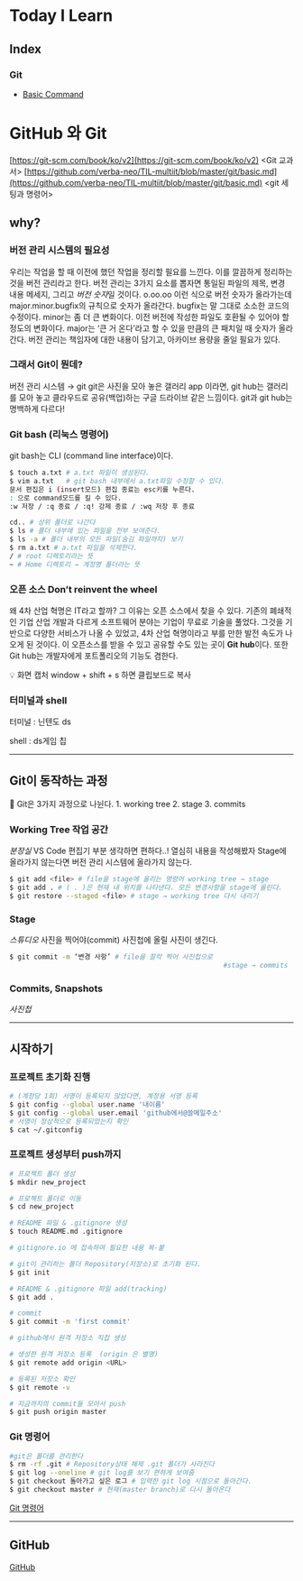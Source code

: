 # Today I Learn

## Index

### Git

- [Basic Command](https://github.com/BangSungjoon/TIL/blob/master/GitWorkspace/basic-command.md)

# GitHub 와 Git

[https://git-scm.com/book/ko/v2](https://git-scm.com/book/ko/v2) <Git 교과서>
[https://github.com/verba-neo/TIL-multiit/blob/master/git/basic.md](https://github.com/verba-neo/TIL-multiit/blob/master/git/basic.md) <git 세팅과 명령어>

## why?

### 버전 관리 시스템의 필요성

우리는 작업을 할 때 이전에 했던 작업을 정리할 필요를 느낀다. 
이를 깔끔하게 정리하는 것을 버전 관리라고 한다. 버전 관리는 3가지 요소를 뽑자면 통일된 파일의 제목, 변경 내용 메세지, 그리고 *버전 숫자*일 것이다. 
o.oo.oo 이런 식으로 버전 숫자가 올라가는데 major.minor.bugfix의 규칙으로 숫자가 올라간다.
bugfix는 말 그대로 소소한 코드의 수정이다. 
minor는 좀 더 큰 변화이다. 이전 버전에 작성한 파일도 호환될 수 있어야 할 정도의 변화이다.
major는 ‘큰 거 온다’라고 할 수 있을 만큼의 큰 패치일 때 숫자가 올라간다.
버전 관리는 책임자에 대한 내용이 담기고, 아카이브 용량을 줄일 필요가 있다.

### 그래서 Git이 뭔데?

버전 관리 시스템 → git
git은 사진을 모아 놓은 갤러리 app 이라면, git hub는 갤러리를 모아 놓고 클라우드로 공유(백업)하는 구글 드라이브 같은 느낌이다. 
git과 git hub는 명백하게 다르다!

### Git bash (리눅스 명령어)

git bash는 CLI (command line interface)이다.

```bash
$ touch a.txt # a.txt 파일이 생성된다.
$ vim a.txt   # git bash 내부에서 a.txt파일 수정할 수 있다.
문서 편집은 i (insert모드) 편집 종료는 esc키를 누른다. 
: 으로 command모드를 킬 수 있다.
:w 저장 / :q 종료 / :q! 강제 종료 / :wq 저장 후 종료
```

```bash
cd.. # 상위 폴더로 나간다
$ ls # 폴더 내부에 있는 파일을 전부 보여준다.
$ ls -a # 폴더 내부의 모든 파일(숨김 파일까지) 보기
$ rm a.txt # a.txt 파일을 삭제한다.
/ # root 디렉토리라는 뜻
~ # Home 디렉토리 → 계정명 폴더라는 뜻
```

### 오픈 소스 Don’t reinvent the wheel

왜 4차 산업 혁명은 IT라고 할까?
그 이유는 오픈 소스에서 찾을 수 있다. 기존의 폐쇄적인 기업 산업 개발과 다르게 소프트웨어 분야는 기업이 무료로 기술을 풀었다. 그것을 기반으로 다양한 서비스가 나올 수 있었고, 4차 산업 혁명이라고 부를 만한 발전 속도가 나오게 된 것이다. 이 오픈소스를 받을 수 있고 공유할 수도 있는 곳이 **Git hub**이다.
또한 Git hub는 개발자에게 포트폴리오의 기능도 겸한다.

<aside>
💡 화면 캡처
window + shift + s 하면 클립보드로 복사

</aside>

### 터미널과 shell

터미널 : 닌텐도 ds

shell : ds게임 칩

---

## Git이 동작하는 과정

<aside>
📎 Git은 3가지 과정으로 나뉜다.
1. working tree
2. stage
3. commits

</aside>

### Working Tree 작업 공간

*분장실*
VS Code 편집기 부분 생각하면 편하다..!
열심히 내용을 작성해봤자 Stage에 올라가지 않는다면 버전 관리 시스템에 올라가지 않는다.

```bash
$ git add <file> # file을 stage에 올리는 명령어 working tree → stage
$ git add . # ( . )은 현재 내 위치를 나타낸다. 모든 변경사항을 stage에 올린다.
$ git restore --staged <file> # stage → working tree 다시 내리기
```

### Stage

*스튜디오*
사진을 찍어야(commit) 사진첩에 올릴 사진이 생긴다.

```bash
$ git commit -m ‘변경 사항’ # file을 찰칵 찍어 사진첩으로 
													 #stage → commits
```

### Commits, Snapshots

*사진첩*

---

## 시작하기

### 프로젝트 초기화 진행

```bash
# (계정당 1회) 서명이 등록되지 않았다면, 계정용 서명 등록
$ git config --global user.name '내이름'
$ git config --global user.email 'github에서@쓸메일주소'
# 서명이 정상적으로 등록되었는지 확인
$ cat ~/.gitconfig
```

### **프로젝트 생성부터 push까지**

```bash
# 프로젝트 폴더 생성
$ mkdir new_project

# 프로젝트 폴더로 이동
$ cd new_project

# README 파일 & .gitignore 생성
$ touch README.md .gitignore

# gitignore.io 에 접속하여 필요한 내용 복-붙

# git이 관리하는 폴더 Repository(저장소)로 초기화 된다.
$ git init

# README & .gitignore 파일 add(tracking)
$ git add .

# commit
$ git commit -m 'first commit'

# github에서 원격 저장소 직접 생성

# 생성한 원격 저장소 등록  (origin 은 별명)
$ git remote add origin <URL>

# 등록된 저장소 확인
$ git remote -v

# 지금까지의 commit들 모아서 push
$ git push origin master
```

### Git 명령어

```bash
#git은 폴더를 관리한다
$ rm -rf .git # Repository상태 해제 .git 폴더가 사라진다
$ git log --oneline # git log를 보기 편하게 보여줌
$ git checkout 돌아가고 싶은 로그 # 입력한 git log 시점으로 돌아간다.
$ git checkout master # 현재(master branch)로 다시 돌아온다
```

[Git 명령어](https://www.notion.so/Git-8749235c86174063bc9b65c72a5ab3c9?pvs=21)

---

## GitHub

[GitHub](https://www.notion.so/GitHub-0886d4fb406740f1af221cf398305b54?pvs=21)